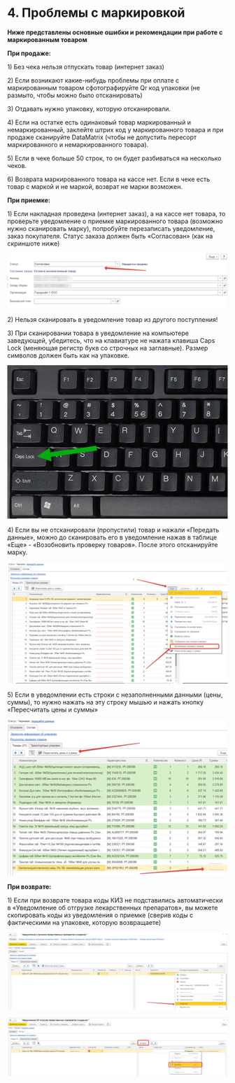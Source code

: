 # 4. Проблемы с маркировкой

**Ниже представлены основные ошибки и рекомендации при работе с маркированным товаром**

**При продаже:**

1\) Без чека нельзя отпускать товар (интернет заказ)

2\) Если возникают какие-нибудь проблемы при оплате с маркированным товаром сфотографируйте Qr код упаковки (не размыто, чтобы можно было отсканировать)

3\) Отдавать нужно упаковку, которую отсканировали.

4\) Если на остатке есть одинаковый товар маркированный и немаркированный, заклейте штрих код у маркированного товара и при продаже сканируйте DataMatrix (чтобы не допустить пересорт маркированного и немаркированного товара).

5\) Если в чеке больше 50 строк, то он будет разбиваться на несколько чеков.

6\) Возврата маркированного товара на кассе нет. Если в чеке есть товар с маркой и не маркой, возврат не марки возможен.

**При приемке:**

1\) Если накладная проведена (интернет заказ), а на кассе нет товара, то проверьте уведомление о приемке маркированного товара (возможно нужно сканировать марку), попробуйте перезаписать уведомление, заказ покупателя. Статус заказа должен быть «Согласован» (как на скриншоте ниже)

![](<../.gitbook/assets/0 (1) (1)>)

2\) Нельзя сканировать в уведомление товар из другого поступления!

3\) При сканировании товара в уведомление на компьютере заведующей, убедитесь, что на клавиатуре не нажата клавиша Caps Lock (меняющая регистр букв со строчных на заглавные). Размер символов должен быть как на упаковке.

![](<../.gitbook/assets/1 (2) (1)>)

4\) Если вы не отсканировали (пропустили) товар и нажали «Передать данные», можно до сканировать его в уведомление нажав в таблице «Еще» - «Возобновить проверку товаров». После этого отсканируйте марку.

![](<../.gitbook/assets/2 (1)>)

5\) Если в уведомлении есть строки с незаполненными данными (цены, суммы), то нужно нажать на эту строку мышью и нажать кнопку «Пересчитать цены и суммы»

![](<../.gitbook/assets/3 (1) (1)>)

**При возврате:**

1\) Если при возврате товара коды КИЗ не подставились автоматически в «Уведомление об отгрузке лекарственных препаратов», вы можете скопировать коды из уведомления о приемке (сверив коды с фактическими на упаковке, которую возвращаете)

![](<../.gitbook/assets/4 (1) (1)>)

![](../.gitbook/assets/5)

